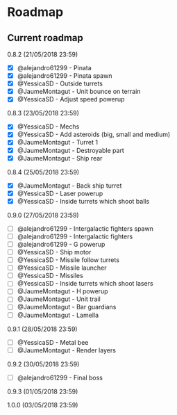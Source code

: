 ﻿# Roadmap

## Current roadmap

0.8.2 (21/05/2018 23:59)
- [x] @alejandro61299 - Pinata
- [x] @alejandro61299 - Pinata spawn
- [x] @YessicaSD - Outside turrets
- [x] @JaumeMontagut - Unit bounce on terrain
- [x] @YessicaSD - Adjust speed powerup

0.8.3 (23/05/2018 23:59)
- [x] @YessicaSD - Mechs
- [x] @YessicaSD - Add asteroids (big, small and medium)
- [x] @JaumeMontagut - Turret 1
- [x] @JaumeMontagut - Destroyable part
- [x] @JaumeMontagut - Ship rear

0.8.4 (25/05/2018 23:59)
- [x] @JaumeMontagut - Back ship turret
- [x] @YessicaSD - Laser powerup
- [x] @YessicaSD - Inside turrets which shoot balls

0.9.0 (27/05/2018 23:59)
- [ ] @alejandro61299 - Intergalactic fighters spawn
- [ ] @alejandro61299 - Intergalactic fighters
- [ ] @alejandro61299 - G powerup
- [ ] @YessicaSD - Ship motor
- [ ] @YessicaSD - Missile follow turrets
- [ ] @YessicaSD - Missile launcher
- [ ] @YessicaSD - Missiles
- [ ] @YessicaSD - Inside turrets which shoot lasers
- [ ] @JaumeMontagut - H powerup
- [ ] @JaumeMontagut - Unit trail
- [ ] @JaumeMontagut - Bar guardians
- [ ] @JaumeMontagut - Lamella

0.9.1 (28/05/2018 23:59)
- [ ] @YessicaSD - Metal bee
- [ ] @JaumeMontagut - Render layers

0.9.2 (30/05/2018 23:59)
- [ ] @alejandro61299 - Final boss

0.9.3 (01/05/2018 23:59)

1.0.0 (03/05/2018 23:59)